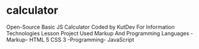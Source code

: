 # calculator
Open-Source Basic JS Calculator
Coded by KutDev For Information Technologies Lesson Project
Used Markup And Programming Languages
-Markup-
HTML 5
CSS 3
-Programming-
JavaScript
